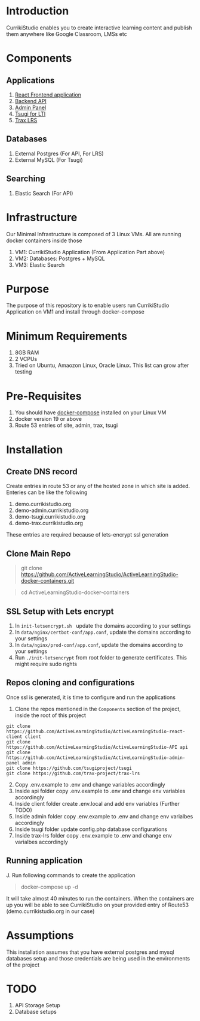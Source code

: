 # Introduction

CurrikiStudio enables you to create interactive learning content and publish them anywhere like Google Classroom, LMSs etc

# Components

## Applications

1. [React Frontend application](https://github.com/ActiveLearningStudio/ActiveLearningStudio-react-client)
2. [Backend API](https://github.com/ActiveLearningStudio/ActiveLearningStudio-API)
3. [Admin Panel](https://github.com/ActiveLearningStudio/ActiveLearningStudio-admin-panel)
4. [Tsugi for LTI](https://github.com/tsugiproject/tsugi)
5. [Trax LRS](https://github.com/trax-project/trax-lrs)

## Databases

1. External Postgres (For API, For LRS)
2. External MySQL (For Tsugi)

## Searching

1. Elastic Search (For API)

# Infrastructure

Our Minimal Infrastructure is composed of 3 Linux VMs. All are running docker containers inside those

1. VM1: CurrikiStudio Application (From Application Part above)
2. VM2: Databases: Postgres + MySQL
3. VM3: Elastic Search

# Purpose

The purpose of this repository is to enable users run CurrikiStudio Application on VM1 and install through docker-compose

# Minimum Requirements
1. 8GB RAM
2. 2 VCPUs
3. Tried on Ubuntu, Amaozon Linux, Oracle Linux. This list can grow after testing

# Pre-Requisites

1. You should have [docker-compose](https://docs.docker.com/compose/install/) installed on your Linux VM
2. docker version 19 or above
3. Route 53 entries of site, admin, trax, tsugi

# Installation

## Create DNS record

Create entries in route 53 or any of the hosted zone in which site is added. Enteries can be like the following

1. demo.currikistudio.org
2. demo-admin.currikistudio.org
3. demo-tsugi.currikistudio.org
4. demo-trax.currikistudio.org

These entries are required because of lets-encrypt ssl generation

## Clone Main Repo

> git clone https://github.com/ActiveLearningStudio/ActiveLearningStudio-docker-containers.git

> cd ActiveLearningStudio-docker-containers
 
## SSL Setup with Lets encrypt
1. In `init-letsencrypt.sh ` update the domains according to your settings
2. In `data/nginx/certbot-conf/app.conf`, update the domains according to your settings
3. In `data/nginx/prod-conf/app.conf`, update the domains according to your settings
4. Run `./init-letsencrypt` from root folder to generate certificates. This might require sudo rights

## Repos cloning and configurations

Once ssl is generated, it is time to configure and run the applications

1. Clone the repos mentioned in the `Components` section of the project, inside the root of this project
```
git clone https://github.com/ActiveLearningStudio/ActiveLearningStudio-react-client client
git clone https://github.com/ActiveLearningStudio/ActiveLearningStudio-API api
git clone https://github.com/ActiveLearningStudio/ActiveLearningStudio-admin-panel admin
git clone https://github.com/tsugiproject/tsugi
git clone https://github.com/trax-project/trax-lrs
```
2. Copy .env.example to .env and change variables accordingly
3. Inside api folder copy .env.example to .env and change env variables accordingly
4. Inside client folder create .env.local and add env variables (Further TODO)
5. Inside admin folder copy .env.example to .env and change env varialbes accordingly
6. Inside tsugi folder update config.php database configurations
7. Inside trax-lrs folder copy .env.example to .env and change env varialbes accordingly


## Running application

J. Run following commands to create the application

> docker-compose up -d

It will take almost 40 minutes to run the containers. When the containers are up you will be able to see CurrikiStudio on your provided entry of Route53 (demo.currikistudio.org in our case)


# Assumptions

This installation assumes that you have external postgres and mysql databases setup and those credentials are being used in the environments of the project

# TODO

1. API Storage Setup
2. Database setups
